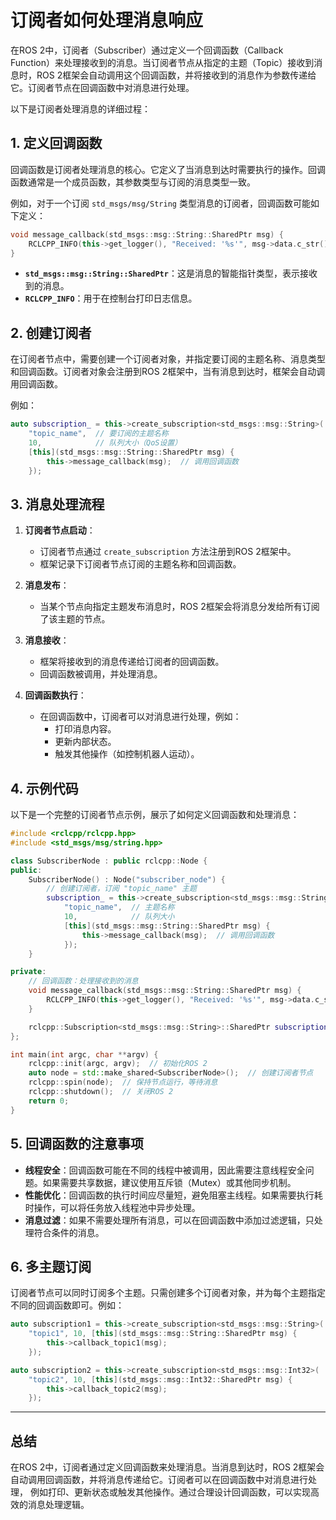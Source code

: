 # 订阅者如何处理消息响应

在ROS 2中，订阅者（Subscriber）通过定义一个回调函数（Callback Function）来处理接收到的消息。当订阅者节点从指定的主题（Topic）接收到消息时，ROS 2框架会自动调用这个回调函数，并将接收到的消息作为参数传递给它。订阅者节点在回调函数中对消息进行处理。

以下是订阅者处理消息的详细过程：

## **1. 定义回调函数**

回调函数是订阅者处理消息的核心。它定义了当消息到达时需要执行的操作。回调函数通常是一个成员函数，其参数类型与订阅的消息类型一致。

例如，对于一个订阅 `std_msgs/msg/String` 类型消息的订阅者，回调函数可能如下定义：

```cpp
void message_callback(std_msgs::msg::String::SharedPtr msg) {
    RCLCPP_INFO(this->get_logger(), "Received: '%s'", msg->data.c_str());
}
```

- **`std_msgs::msg::String::SharedPtr`**：这是消息的智能指针类型，表示接收到的消息。
- **`RCLCPP_INFO`**：用于在控制台打印日志信息。

## **2. 创建订阅者**

在订阅者节点中，需要创建一个订阅者对象，并指定要订阅的主题名称、消息类型和回调函数。订阅者对象会注册到ROS 2框架中，当有消息到达时，框架会自动调用回调函数。

例如：

```cpp
auto subscription_ = this->create_subscription<std_msgs::msg::String>(
    "topic_name",  // 要订阅的主题名称
    10,            // 队列大小（QoS设置）
    [this](std_msgs::msg::String::SharedPtr msg) {
        this->message_callback(msg);  // 调用回调函数
    });
```

## **3. 消息处理流程**

1. **订阅者节点启动**：
   - 订阅者节点通过 `create_subscription` 方法注册到ROS 2框架中。
   - 框架记录下订阅者节点订阅的主题名称和回调函数。

2. **消息发布**：
   - 当某个节点向指定主题发布消息时，ROS 2框架会将消息分发给所有订阅了该主题的节点。

3. **消息接收**：
   - 框架将接收到的消息传递给订阅者的回调函数。
   - 回调函数被调用，并处理消息。

4. **回调函数执行**：
   - 在回调函数中，订阅者可以对消息进行处理，例如：
     - 打印消息内容。
     - 更新内部状态。
     - 触发其他操作（如控制机器人运动）。

## **4. 示例代码**

以下是一个完整的订阅者节点示例，展示了如何定义回调函数和处理消息：

```cpp
#include <rclcpp/rclcpp.hpp>
#include <std_msgs/msg/string.hpp>

class SubscriberNode : public rclcpp::Node {
public:
    SubscriberNode() : Node("subscriber_node") {
        // 创建订阅者，订阅 "topic_name" 主题
        subscription_ = this->create_subscription<std_msgs::msg::String>(
            "topic_name",  // 主题名称
            10,            // 队列大小
            [this](std_msgs::msg::String::SharedPtr msg) {
                this->message_callback(msg);  // 调用回调函数
            });
    }

private:
    // 回调函数：处理接收到的消息
    void message_callback(std_msgs::msg::String::SharedPtr msg) {
        RCLCPP_INFO(this->get_logger(), "Received: '%s'", msg->data.c_str());
    }

    rclcpp::Subscription<std_msgs::msg::String>::SharedPtr subscription_;
};

int main(int argc, char **argv) {
    rclcpp::init(argc, argv);  // 初始化ROS 2
    auto node = std::make_shared<SubscriberNode>();  // 创建订阅者节点
    rclcpp::spin(node);  // 保持节点运行，等待消息
    rclcpp::shutdown();  // 关闭ROS 2
    return 0;
}
```

## **5. 回调函数的注意事项**

- **线程安全**：回调函数可能在不同的线程中被调用，因此需要注意线程安全问题。如果需要共享数据，建议使用互斥锁（Mutex）或其他同步机制。
- **性能优化**：回调函数的执行时间应尽量短，避免阻塞主线程。如果需要执行耗时操作，可以将任务放入线程池中异步处理。
- **消息过滤**：如果不需要处理所有消息，可以在回调函数中添加过滤逻辑，只处理符合条件的消息。

## **6. 多主题订阅**

订阅者节点可以同时订阅多个主题。只需创建多个订阅者对象，并为每个主题指定不同的回调函数即可。例如：

```cpp
auto subscription1 = this->create_subscription<std_msgs::msg::String>(
    "topic1", 10, [this](std_msgs::msg::String::SharedPtr msg) {
        this->callback_topic1(msg);
    });

auto subscription2 = this->create_subscription<std_msgs::msg::Int32>(
    "topic2", 10, [this](std_msgs::msg::Int32::SharedPtr msg) {
        this->callback_topic2(msg);
    });
```

---

## **总结**

在ROS 2中，订阅者通过定义回调函数来处理消息。当消息到达时，ROS 2框架会自动调用回调函数，并将消息传递给它。订阅者可以在回调函数中对消息进行处理，
例如打印、更新状态或触发其他操作。通过合理设计回调函数，可以实现高效的消息处理逻辑。
